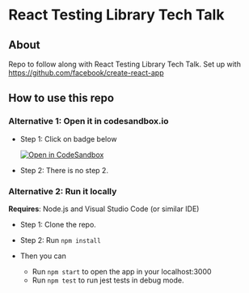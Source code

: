 # React Testing Library Tech Talk

## About

Repo to follow along with React Testing Library Tech Talk.
Set up with <https://github.com/facebook/create-react-app>

## How to use this repo

### Alternative 1: Open it in codesandbox.io

- Step 1: Click on badge below

    [![Open in CodeSandbox](https://img.shields.io/badge/Open%20in-CodeSandbox-blue?style=flat-square&logo=codesandbox)](https://githubbox.com/fabricior/react-testing-library-tech-talk)

- Step 2: There is no step 2.

### Alternative 2: Run it locally

**Requires**: Node.js and Visual Studio Code (or similar IDE)

- Step 1: Clone the repo.

- Step 2: Run `npm install`
  
- Then you can
  - Run `npm start` to open the app in your localhost:3000
  - Run `npm test` to run jest tests in debug mode.
